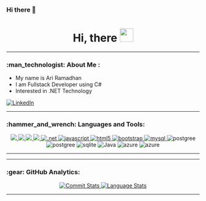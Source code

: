 ### Hi there 👋
<h1 align="center">Hi, there <img src="https://media.giphy.com/media/hvRJCLFzcasrR4ia7z/giphy.gif" width="35"></h1>

---

<h3 align="left">:man_technologist: About Me :</h3>
<div align="left">
  <ul>
    <li>My name is Ari Ramadhan</li>
    <li>I am Fullstack Developer using C# </li>
    <li>Interested in .NET Technology</li>
  </ul>
</div>

[![LinkedIn](https://img.shields.io/badge/linkedin-%230077B5.svg?&style=for-the-badge&logo=linkedin&logoColor=white)](https://www.linkedin.com/in/ari-ramadhan-673692ab/)

---

<h3 align="left">:hammer_and_wrench: Languages and Tools:</h3>
<div align="center"> 
  <a href="https://go.dev/" target="_blank" rel="noreferrer"> 
    <img src="https://img.shields.io/badge/C%23-239120?style=for-the-badge&logo=c-sharp&logoColor=white"/> 
  </a>  
  <a href="https://developer.mozilla.org/en-US/docs/Web/JavaScript" target="_blank" rel="noreferrer"> 
    <img src="https://img.shields.io/badge/Xamarin-3498DB?style=for-the-badge&logo=xamarin&logoColor=white"/> 
  </a>
  <a href="https://nodejs.org" target="_blank" rel="noreferrer"> 
    <img src="https://img.shields.io/badge/HTML-239120?style=for-the-badge&logo=html5&logoColor=white"/> 
  </a>
  <a href="https://expressjs.com" target="_blank" rel="noreferrer"> 
    <img src="https://img.shields.io/badge/CSS-239120?&style=for-the-badge&logo=css3&logoColor=white"/> 
  </a>
  <a href="https://www.mysql.com/" target="_blank" rel="noreferrer"> 
    <img src="https://img.shields.io/badge/.NET-5C2D91?style=for-the-badge&logo=.net&logoColor=white" alt=".net"/> 
  </a>
  <a href="https://www.mysql.com/" target="_blank" rel="noreferrer"> 
    <img src="https://img.shields.io/badge/JavaScript-323330?style=for-the-badge&logo=javascript&logoColor=F7DF1E" alt="javascript"/> 
  </a>
  <a href="https://cloud.google.com/" target="_blank" rel="noreferrer"> 
    <img src="https://img.shields.io/badge/HTML5-E34F26?style=for-the-badge&logo=html5&logoColor=white" alt="html5"/> 
  </a>
  <a href="https://cloud.google.com/" target="_blank" rel="noreferrer"> 
    <img src="https://img.shields.io/badge/Bootstrap-563D7C?style=for-the-badge&logo=bootstrap&logoColor=white" alt="bootstrap"/> 
  </a>
  <a href="https://cloud.google.com/" target="_blank" rel="noreferrer"> 
    <img src="https://img.shields.io/badge/MySQL-00000F?style=for-the-badge&logo=mysql&logoColor=white" alt="mysql"/> 
  </a>
  <a>
    <img src="https://img.shields.io/badge/PostgreSQL-316192?style=for-the-badge&logo=postgresql&logoColor=white" alt="postgree"/> 
  </a>
  <a>
    <img src="https://img.shields.io/badge/PostgreSQL-316192?style=for-the-badge&logo=postgresql&logoColor=white" alt="postgree"/> 
  </a>
  <a>
    <img src="https://img.shields.io/badge/SQLite-07405E?style=for-the-badge&logo=sqlite&logoColor=white" alt="sqlite"/> 
  </a>
   <a>
    <img src="https://img.shields.io/badge/Java-ED8B00?style=for-the-badge&logo=openjdk&logoColor=white" alt="Java"/> 
  </a>
  <a>
    <img src="https://img.shields.io/badge/Microsoft_Azure-0089D6?style=for-the-badge&logo=microsoft-azure&logoColor=white" alt="azure"/> 
  </a>
  <a>
    <img src="https://img.shields.io/badge/Microsoft_Azure-0089D6?style=for-the-badge&logo=microsoft-azure&logoColor=white" alt="azure"/> 
  </a>

</div>

---

---

<h3 align="left">:gear: GitHub Analytics:</h3>
<div align="center">
  <a href="https://github.com/ariboss89">
    <img src="https://github-readme-stats-eight-theta.vercel.app/api?username=ariboss89&show_icons=true&theme=algolia&include_all_commits=true&count_private=true&bg_color=000&title_color=fff&text_color=fff&icon_color=fff" alt="Commit Stats"/>
  </a>
  <a href="https://github.com/ariboss89">
    <img src="https://github-readme-stats-eight-theta.vercel.app/api/top-langs/?username=ariboss89&layout=compact&langs_count=8&bg_color=000&title_color=fff&text_color=fff" alt="Language Stats"/>
  </a>
</div>

---
<!--
**ariboss89/ariboss89** is a ✨ _special_ ✨ repository because its `README.md` (this file) appears on your GitHub profile.

Here are some ideas to get you started:

- 🔭 I’m currently working on ...
- 🌱 I’m currently learning ...
- 👯 I’m looking to collaborate on ...
- 🤔 I’m looking for help with ...
- 💬 Ask me about ...
- 📫 How to reach me: ...
- 😄 Pronouns: ...
- ⚡ Fun fact: ...
-->
